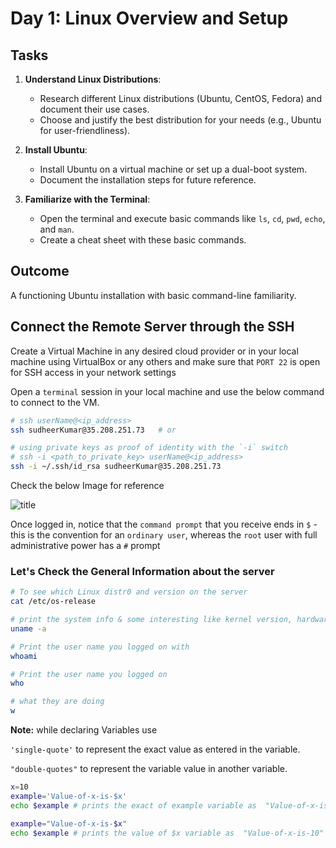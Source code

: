 
# Day 1: Linux Overview and Setup
## Tasks
1. **Understand Linux Distributions**:
   - Research different Linux distributions (Ubuntu, CentOS, Fedora) and document their use cases.
   - Choose and justify the best distribution for your needs (e.g., Ubuntu for user-friendliness).

2. **Install Ubuntu**:
   - Install Ubuntu on a virtual machine or set up a dual-boot system.
   - Document the installation steps for future reference.

3. **Familiarize with the Terminal**:
   - Open the terminal and execute basic commands like `ls`, `cd`, `pwd`, `echo`, and `man`.
   - Create a cheat sheet with these basic commands.

## Outcome
A functioning Ubuntu installation with basic command-line familiarity.

## Connect the Remote Server through the SSH
Create a Virtual Machine in any desired cloud provider or in your local machine using VirtualBox or any others and make sure that `PORT 22` is open for SSH access in your network settings

Open a `terminal` session in your local machine and use the below command to connect to the VM.

```bash
# ssh userName@<ip_address>
ssh sudheerKumar@35.208.251.73   # or

# using private keys as proof of identity with the `-i` switch
# ssh -i <path_to_private_key> userName@<ip_address>
ssh -i ~/.ssh/id_rsa sudheerKumar@35.208.251.73
```
Check the below Image for reference

![title](../../Misc/Images/ConnectSSH.png)

Once logged in, notice that the `command prompt` that you receive ends in `$` - this is the convention for an `ordinary user`, whereas the `root` user with full administrative power has a `#` prompt

### Let's Check the General Information about the server
```bash
# To see which Linux distr0 and version on the server
cat /etc/os-release

# print the system info & some interesting like kernel version, hardware platform, etc.
uname -a

# Print the user name you logged on with
whoami

# Print the user name you logged on 
who

# what they are doing
w
```
 
**Note:**
while declaring Variables use

`'single-quote'` to represent the exact value as entered in the variable.

`"double-quotes"` to represent the variable value in another variable.

```sh
x=10
example='Value-of-x-is-$x'
echo $example # prints the exact of example variable as  "Value-of-x-is-$x"

example="Value-of-x-is-$x"
echo $example # prints the value of $x variable as  "Value-of-x-is-10"

```